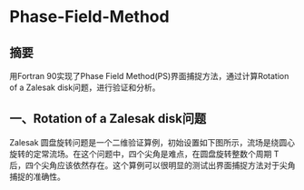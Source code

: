 # Phase-Field-Method
## 摘要
   用Fortran 90实现了Phase Field Method(PS)界面捕捉方法，通过计算Rotation of a Zalesak disk问题，进行验证和分析。
## 一、Rotation of a Zalesak disk问题
   Zalesak 圆盘旋转问题是一个二维验证算例，初始设置如下图所示，流场是绕圆心旋转的定常流场。在这个问题中，四个尖角是难点，在圆盘旋转整数个周期 T 后，四个尖角应该依然存在。这个算例可以很明显的测试出界面捕捉方法对于尖角捕捉的准确性。
